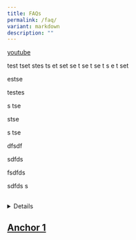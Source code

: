 ```yaml
---
title: FAQs
permalink: /faq/
variant: markdown
description: ""
---
```

<p><a href="youtube.com" rel="noopener noreferrer nofollow" target="_blank">youtube</a>
</p>
<p>test tset stes ts et set se t se t se t s e t set</p>
<p>estse</p>
<p>testes</p>
<p>s tse</p>
<p>stse</p>
<p>s tse</p>
<p>dfsdf</p>
<p>sdfds</p>
<p>fsdfds</p>
<p>sdfds s</p>
<h2></h2>

<div data-type="detailGroup" class="isomer-accordion-group isomer-accordion isomer-accordion-white">
<details class="isomer-details">
<a href="#anchor2">Anchor 1</a>
<div data-type="detailsContent" class="isomer-details-content">
<p>testing here</p>
</div>
</details>
</div>
<p></p>

<h2><a href="#anchor1">Anchor 1</a></h2>